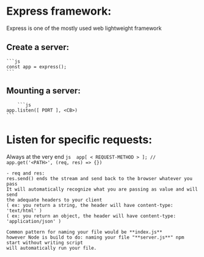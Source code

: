 # Express framework:
Express is one of the mostly used web lightweight framework

## Create a server:
	```js
	const app = express();
	```

## Mounting a server:
		```js
	app.listen([ PORT ], <CB>)
	```

# Listen for specific requests:
Always at the very end
	```js 
	app[ < REQUEST-METHOD > ];
	// app.get('<PATH>', (req, res) => {})
	```

	- req and res:
	res.send() ends the stream and send back to the browser whatever you pass
	It will automatically recognize what you are passing as value and will send
	the adequate headers to your client
	( ex: you return a string, the header will have content-type: 'text/html' )
	( ex: you return an object, the header will have content-type: 'application/json' )

	Common pattern for naming your file would be **index.js** 
	however Node is build to do: naming your file "**server.js**" npm start without writing script
	will automatically run your file.